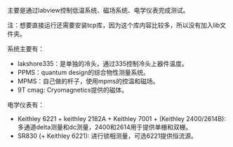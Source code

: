 主要是通过labview控制低温系统、磁场系统、电学仪表完成测试。

注：想要直接运行还需要安装tcp库，因为这个库内容比较多，所以没有加入lib文件夹。

系统主要有：

- lakshore335：是单独的冷头，通过335控制冷头上器件温度。
- PPMS：quantum design的综合物性测量系统。
- MPMS：自己做的杆子，使用mpms的控温和磁场。
- 9T cmag: Cryomagnetics提供的磁体。

电学仪表有：

- Keithley 6221 + keithley 2182A + Keithley 7001 + (Keithley 2400/2614B): 多通道delta测量和dc测量，2400和2614用于提供单栅和双栅。
- SR830 (+ Keithley 6221): 进行锁相测量，可选6221提供恒流源。
